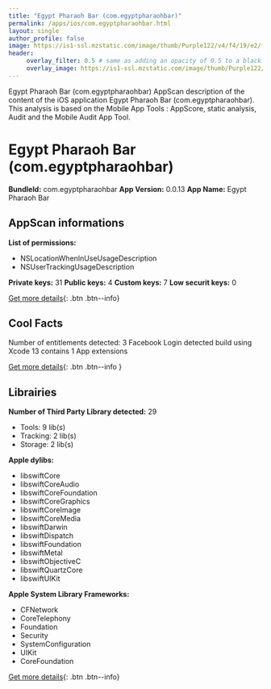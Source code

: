 ```yaml
---
title: "Egypt Pharaoh Bar (com.egyptpharaohbar)"
permalink: /apps/ios/com.egyptpharaohbar.html
layout: single
author_profile: false
image: https://is1-ssl.mzstatic.com/image/thumb/Purple122/v4/f4/19/e2/f419e260-7328-5df3-c197-38b04efc770e/AppIcon-0-0-1x_U007emarketing-0-0-0-5-0-0-sRGB-0-0-0-GLES2_U002c0-512MB-85-220-0-0.jpeg/512x512bb.jpg
header: 
     overlay_filter: 0.5 # same as adding an opacity of 0.5 to a black background
     overlay_image: https://is1-ssl.mzstatic.com/image/thumb/Purple122/v4/f4/19/e2/f419e260-7328-5df3-c197-38b04efc770e/AppIcon-0-0-1x_U007emarketing-0-0-0-5-0-0-sRGB-0-0-0-GLES2_U002c0-512MB-85-220-0-0.jpeg/512x512bb.jpg
---
```

Egypt Pharaoh Bar (com.egyptpharaohbar) AppScan description of the content of the iOS application Egypt Pharaoh Bar (com.egyptpharaohbar). This analysis is based on the Mobile App Tools : AppScore, static analysis, Audit and the Mobile Audit App Tool.

# Egypt Pharaoh Bar (com.egyptpharaohbar)

**BundleId:** com.egyptpharaohbar
**App Version:** 0.0.13
**App Name:** Egypt Pharaoh Bar


## AppScan informations 

**List of permissions:** 
- NSLocationWhenInUseUsageDescription
- NSUserTrackingUsageDescription
  
  
**Private keys:** 31
**Public keys:** 4
**Custom keys:** 7
**Low securit keys:** 0
  
[Get more details](/pricing.html){: .btn .btn--info}

## Cool Facts

Number of entitlements detected: 3
Facebook Login detected
build using Xcode 13
contains 1 App extensions
  
[Get more details](/pricing.html){: .btn .btn--info }

## Librairies 
**Number of Third Party Library detected:** 29
- Tools: 9 lib(s)
- Tracking: 2 lib(s)
- Storage: 2 lib(s)


**Apple dylibs:**
- libswiftCore
- libswiftCoreAudio
- libswiftCoreFoundation
- libswiftCoreGraphics
- libswiftCoreImage
- libswiftCoreMedia
- libswiftDarwin
- libswiftDispatch
- libswiftFoundation
- libswiftMetal
- libswiftObjectiveC
- libswiftQuartzCore
- libswiftUIKit


**Apple System Library Frameworks:**
- CFNetwork
- CoreTelephony
- Foundation
- Security
- SystemConfiguration
- UIKit
- CoreFoundation


  
[Get more details](/pricing.html){: .btn .btn--info}

